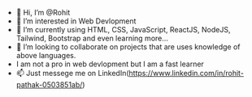 - 👋 Hi, I’m @Rohit
- 👀 I’m interested in Web Devlopment
- 🌱 I’m currently using HTML, CSS, JavaScript, ReactJS, NodeJS, Tailwind, Bootstrap and even learning more...
- 💞️ I’m looking to collaborate on projects that are uses knowledge of above languages.
- I am not a pro in web devlopment but I am a fast learner
- 📫 Just messege me on LinkedIn(https://www.linkedin.com/in/rohit-pathak-0503851ab/)

